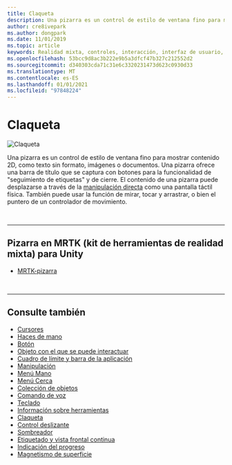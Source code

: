 ```yaml
---
title: Claqueta
description: Una pizarra es un control de estilo de ventana fino para mostrar contenido 2D.
author: cre8ivepark
ms.author: dongpark
ms.date: 11/01/2019
ms.topic: article
keywords: Realidad mixta, controles, interacción, interfaz de usuario, UX, auriculares de realidad mixta, auriculares de la realidad mixta de Windows, auriculares de realidad virtual, HoloLens, pizarra, MRTK, kit de herramientas de realidad mixta
ms.openlocfilehash: 53bcc9d8ac3b222e9b5a3dfcf47b327c212552d2
ms.sourcegitcommit: d340303cda71c31e6c3320231473d623c0930d33
ms.translationtype: MT
ms.contentlocale: es-ES
ms.lasthandoff: 01/01/2021
ms.locfileid: "97848224"
---
```

# <a name="slate"></a>Claqueta

![Claqueta](images/UX_Hero_Slate.jpg)

Una pizarra es un control de estilo de ventana fino para mostrar contenido 2D, como texto sin formato, imágenes o documentos. Una pizarra ofrece una barra de título que se captura con botones para la funcionalidad de "seguimiento de etiquetas" y de cierre. El contenido de una pizarra puede desplazarse a través de la [manipulación directa](direct-manipulation.md#2d-slate-interaction) como una pantalla táctil física. También puede usar la función de mirar, tocar y arrastrar, o bien el puntero de un controlador de movimiento.

<br>

---

## <a name="slate-in-mrtk-mixed-reality-toolkit-for-unity"></a>Pizarra en MRTK (kit de herramientas de realidad mixta) para Unity

* [MRTK-pizarra](https://microsoft.github.io/MixedRealityToolkit-Unity/Documentation/README_Slate.html)

<br>

---

## <a name="see-also"></a>Consulte también

* [Cursores](cursors.md)
* [Haces de mano](point-and-commit.md)
* [Botón](button.md)
* [Objeto con el que se puede interactuar](interactable-object.md)
* [Cuadro de límite y barra de la aplicación](app-bar-and-bounding-box.md)
* [Manipulación](direct-manipulation.md)
* [Menú Mano](hand-menu.md)
* [Menú Cerca](near-menu.md)
* [Colección de objetos](object-collection.md)
* [Comando de voz](voice-input.md)
* [Teclado](keyboard.md)
* [Información sobre herramientas](tooltip.md)
* [Claqueta](slate.md)
* [Control deslizante](slider.md)
* [Sombreador](shader.md)
* [Etiquetado y vista frontal continua](billboarding-and-tag-along.md)
* [Indicación del progreso](progress.md)
* [Magnetismo de superficie](surface-magnetism.md)
